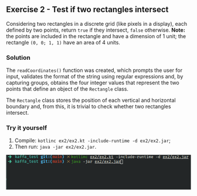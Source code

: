 ## Exercise 2 - Test if two rectangles intersect

Considering two rectangles in a discrete grid (like pixels in a display), each defined by two points, return `true` if they intersect, `false` otherwise.
**Note:** the points are included in the rectangle and have a dimension of 1 unit; the rectangle `(0, 0; 1, 1)` have an area of 4 units.

### Solution

The `readCoordinates()` function was created, which prompts the user for input, validates the format of the string using regular expressions and, by capturing groups, obtains the four integer values that represent the two points that define an object of the `Rectangle` class.

The `Rectangle` class stores the position of each vertical and horizontal boundary and, from this, it is trivial to check whether two rectangles intersect.

### Try it yourself

1. Compile: `kotlinc ex2/ex2.kt -include-runtime -d ex2/ex2.jar`;
2. Then run: `java -jar ex2/ex2.jar`.

![example](example.gif)